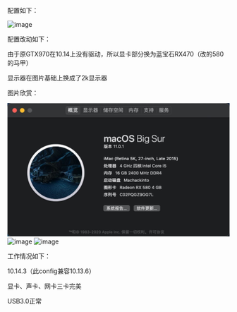 配置如下：

![image](https://github.com/Sharlion/z170_6700k_hackintosh/blob/10.13/pic/4.png)

配置改动如下：

由于原GTX970在10.14上没有驱动，所以显卡部分换为蓝宝石RX470（改的580的马甲）

显示器在图片基础上换成了2k显示器

图片欣赏：

![image](https://github.com/Sharlion/z170_6700k_hackintosh/blob/10.13/pic/1.png)
![image](https://github.com/Sharlion/z170_6700k_hackintosh/blob/10.13/pic/2.png)
![image](https://github.com/Sharlion/z170_6700k_hackintosh/blob/10.13/pic/3.png)

工作情况如下：

10.14.3（此config兼容10.13.6）

显卡、声卡、网卡三卡完美

USB3.0正常
